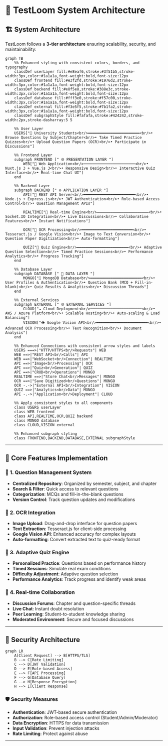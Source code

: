 # 🎯 TestLoom System Architecture

## 🏗️ System Architecture

TestLoom follows a **3-tier architecture** ensuring scalability, security, and maintainability:

```mermaid
graph TB
    %% Enhanced styling with consistent colors, borders, and typography
    classDef userLayer fill:#e8eaf6,stroke:#3f51b5,stroke-width:3px,color:#1a1a1a,font-weight:bold,font-size:12px
    classDef frontend fill:#e3f2fd,stroke:#1976d2,stroke-width:3px,color:#1a1a1a,font-weight:bold,font-size:12px
    classDef backend fill:#e8f5e8,stroke:#388e3c,stroke-width:3px,color:#1a1a1a,font-weight:bold,font-size:12px
    classDef database fill:#fff3e0,stroke:#f57c00,stroke-width:3px,color:#1a1a1a,font-weight:bold,font-size:12px
    classDef external fill:#f3e5f5,stroke:#7b1fa2,stroke-width:3px,color:#1a1a1a,font-weight:bold,font-size:12px
    classDef subgraphStyle fill:#fafafa,stroke:#424242,stroke-width:2px,stroke-dasharray:5 5
    
    %% User Layer
    USERS["👥 University Students<br/>━━━━━━━━━━━━━━━━━━━━━━━<br/>• Browse Questions by Subject/Chapter<br/>• Take Timed Practice Quizzes<br/>• Upload Question Papers (OCR)<br/>• Participate in Discussions"]
    
    %% Frontend Layer
    subgraph FRONTEND [" 🌐 PRESENTATION LAYER "]
        WEB["📱 Web Application<br/>━━━━━━━━━━━━━━━━━━━━━━━<br/>• Nuxt.js 3 + Vue.js 3<br/>• Responsive Design<br/>• Interactive Quiz Interface<br/>• Real-time Chat UI"]
    end
    
    %% Backend Layer
    subgraph BACKEND [" ⚙️ APPLICATION LAYER "]
        API["🔌 REST API Server<br/>━━━━━━━━━━━━━━━━━━━━━━━<br/>• Node.js + Express.js<br/>• JWT Authentication<br/>• Role-based Access Control<br/>• Question Management APIs"]
        
        REALTIME["💬 Real-time Engine<br/>━━━━━━━━━━━━━━━━━━━━━━━<br/>• Socket.IO Integration<br/>• Live Discussions<br/>• Collaborative Features<br/>• Instant Notifications"]
        
        OCR["📸 OCR Processing<br/>━━━━━━━━━━━━━━━━━━━━━━━<br/>• Tesseract.js / Google Vision<br/>• Image to Text Conversion<br/>• Question Paper Digitization<br/>• Auto-formatting"]
        
        QUIZ["🧠 Quiz Engine<br/>━━━━━━━━━━━━━━━━━━━━━━━<br/>• Adaptive Question Selection<br/>• Timed Practice Sessions<br/>• Performance Analytics<br/>• Progress Tracking"]
    end
    
    %% Database Layer
    subgraph DATABASE [" 💾 DATA LAYER "]
        MONGO["🍃 MongoDB Database<br/>━━━━━━━━━━━━━━━━━━━━━━━<br/>• User Profiles & Authentication<br/>• Question Bank (MCQ + Fill-in-blank)<br/>• Quiz Results & Analytics<br/>• Discussion Threads"]
    end
    
    %% External Services
    subgraph EXTERNAL [" 🌐 EXTERNAL SERVICES "]
        CLOUD["☁️ Cloud Deployment<br/>━━━━━━━━━━━━━━━━━━━━━━━<br/>• AWS / Azure Platform<br/>• Scalable Hosting<br/>• Auto-scaling & Load Balancing"]
        VISION["👁️ Google Vision API<br/>━━━━━━━━━━━━━━━━━━━━━━━<br/>• Advanced OCR Processing<br/>• Text Recognition<br/>• Document Analysis"]
    end
    
    %% Enhanced Connections with consistent arrow styles and labels
    USERS ===>|"HTTP/HTTPS<br/>Requests"| WEB
    WEB ==>|"REST API<br/>Calls"| API
    WEB ==>|"WebSocket<br/>Connection"| REALTIME
    API ==>|"Image<br/>Processing"| OCR
    API ==>|"Quiz<br/>Generation"| QUIZ
    API ==>|"CRUD<br/>Operations"| MONGO
    REALTIME ==>|"Store Chat<br/>Messages"| MONGO
    OCR ==>|"Save Digitized<br/>Questions"| MONGO
    OCR -.->|"External API<br/>Integration"| VISION
    QUIZ ==>|"Analytics<br/>Data"| MONGO
    API -.->|"Application<br/>Deployment"| CLOUD
    
    %% Apply consistent styles to all components
    class USERS userLayer
    class WEB frontend
    class API,REALTIME,OCR,QUIZ backend
    class MONGO database
    class CLOUD,VISION external
    
    %% Enhanced subgraph styling
    class FRONTEND,BACKEND,DATABASE,EXTERNAL subgraphStyle
```

---

## 🔧 Core Features Implementation

### 🎯 **1. Question Management System**
- **Centralized Repository**: Organized by semester, subject, and chapter
- **Search & Filter**: Quick access to relevant questions
- **Categorization**: MCQs and fill-in-the-blank questions
- **Version Control**: Track question updates and modifications

### 📸 **2. OCR Integration**
- **Image Upload**: Drag-and-drop interface for question papers
- **Text Extraction**: Tesseract.js for client-side processing
- **Google Vision API**: Enhanced accuracy for complex layouts
- **Auto-formatting**: Convert extracted text to quiz-ready format

### 🧠 **3. Adaptive Quiz Engine**
- **Personalized Practice**: Questions based on performance history
- **Timed Sessions**: Simulate real exam conditions
- **Difficulty Adjustment**: Adaptive question selection
- **Performance Analytics**: Track progress and identify weak areas

### 💬 **4. Real-time Collaboration**
- **Discussion Forums**: Chapter and question-specific threads
- **Live Chat**: Instant doubt resolution
- **Peer Learning**: Student-to-student knowledge sharing
- **Moderated Environment**: Secure and focused discussions

---

## 🔐 Security Architecture

```mermaid
graph LR
    A[Client Request] --> B[HTTPS/TLS]
    B --> C[Rate Limiting]
    C --> D[JWT Validation]
    D --> E[Role-based Access]
    E --> F[API Processing]
    F --> G[Database Query]
    G --> H[Response Encryption]
    H --> I[Client Response]
```

### 🛡️ **Security Measures**
- **Authentication**: JWT-based secure authentication
- **Authorization**: Role-based access control (Student/Admin/Moderator)
- **Data Encryption**: HTTPS for data transmission
- **Input Validation**: Prevent injection attacks
- **Rate Limiting**: Protect against abuse

---

</div>
